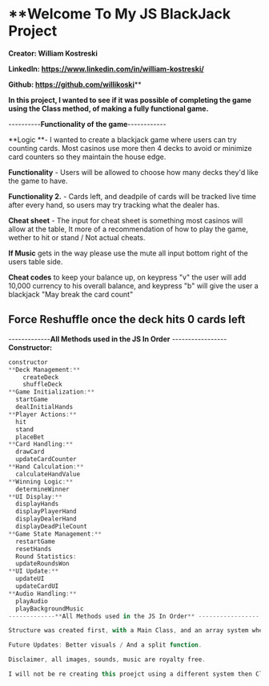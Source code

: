 # **Welcome To My JS BlackJack Project

**Creator: William Kostreski**

**LinkedIn: https://www.linkedin.com/in/william-kostreski/**

**Github: https://github.com/willikoski****

**In this project, I wanted to see if it was possible of completing the game using the Class method, of making a fully functional game.**

----------**Functionality of the game**------------

**Logic **- I wanted to create a blackjack game where users can try counting cards. Most casinos use more then 4 decks to avoid or minimize card counters so they maintain the house edge.     


**Functionality** - Users will be allowed to choose how many decks they'd like the game to have.                                                                                               

**Functionality 2.** - Cards left, and deadpile of cards will be tracked live time after every hand, so users may try tracking what the dealer has.                                            

**Cheat sheet** - The input for cheat sheet is something most casinos will allow at the table, It more of a recommendation of how to play the game, wether to hit or stand / Not actual cheats.

**If Music** gets in the way please use the mute all input bottom right of the users table side.                                                                                               

**Cheat codes** to keep your balance up, on keypress "v" the user will add 10,000 currency to his overall balance, and keypress "b" will give the user a blackjack "May break the card count"  

Force Reshuffle once the deck hits 0 cards left                                                                                                                                            
--------------------------------

-------------**All Methods used in the JS In Order** -----------------
**Constructor:**
```javascript
constructor
**Deck Management:**
	createDeck
	shuffleDeck
**Game Initialization:**
  startGame
  dealInitialHands
**Player Actions:**
  hit
  stand
  placeBet 
**Card Handling:**
  drawCard
  updateCardCounter
**Hand Calculation:**
  calculateHandValue
**Winning Logic:**
  determineWinner
**UI Display:**
  displayHands
  displayPlayerHand
  displayDealerHand
  displayDeadPileCount
**Game State Management:**
  restartGame
  resetHands
  Round Statistics:
  updateRoundsWon
**UI Update:**
  updateUI
  updateCardUI
**Audio Handling:**
  playAudio
  playBackgroundMusic
-------------**All Methods used in the JS In Order** -----------------

Structure was created first, with a Main Class, and an array system where images and values are created with images pulled based off image name.

Future Updates: Better visuals / And a split function. 

Disclaimer, all images, sounds, music are royalty free.

I will not be re creating this proejct using a different system then Class.
